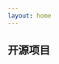 ```yaml
---
layout: home
---
```

<script setup lang="ts">

import type { Repo,GithubRepo } from './types';
import RepoList from './components/RepoList.vue' 
import FocusRepoCard from './components/FocusRepoCard.vue' 
import reposData  from './data/repos.json'  
import { defaultRepoInfos,fetchRepos,updateRepos }  from './utils/fetchGithubRepos' 
import { ref } from 'vue'
import { getFocusRepo } from './utils/getFocusRepo'

 
const repos = ref<Repo[]>(reposData)
updateRepos(repos.value,defaultRepoInfos) 

const focusRepo = ref<Repo>(getFocusRepo(repos.value))

fetchRepos().then((data)=>{
   updateRepos(repos.value,data) 
})

</script>

<FocusRepoCard :repo="focusRepo"/> 

## 开源项目

<RepoList :repos="repos" /> 
